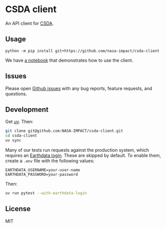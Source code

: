 # CSDA client

An API client for [CSDA](https://csdap.earthdata.nasa.gov/).

## Usage

```shell
python -m pip install git+https://github.com/nasa-impact/csda-client
```

We have [a notebook](./docs/search-and-download.ipynb) that demonstrates how to use the client.

## Issues

Please open [Github issues](https://github.com/NASA-IMPACT/csda-client/issues) with any bug reports, feature requests, and questions.

## Development

Get [uv](https://docs.astral.sh/uv/getting-started/installation/).
Then:

```sh
git clone git@github.com:NASA-IMPACT/csda-client.git
cd csda-client
uv sync
```

Many of our tests run requests against the production system, which requires an [Earthdata login](https://urs.earthdata.nasa.gov/).
These are skipped by default.
To enable them, create a `.env` file with the following values:

```env
EARTHDATA_USERNAME=your-user-name
EARTHDATA_PASSWORD=your-password
```

Then:

```sh
uv run pytest --with-earthdata-login
```

## License

MIT
